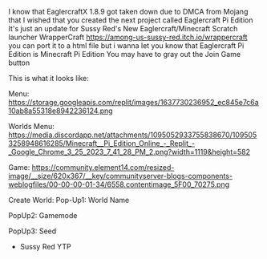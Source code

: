 I know that EaglercraftX 1.8.9 got taken down due to DMCA from Mojang that I wished that you created the next project called Eaglercraft Pi Edition It's just an update for Sussy Red's New Eaglercraft/Minecraft Scratch launcher WrapperCraft https://among-us-sussy-red.itch.io/wrappercraft you can port it to a html file but i wanna let you know that Eaglercraft Pi Edition is Minecraft Pi Edition You may have to gray out the Join Game button

This is what it looks like:

Menu: https://storage.googleapis.com/replit/images/1637730236952_ec845e7c6a10ab8a55318e8942236124.png

Worlds Menu: https://media.discordapp.net/attachments/1095052933755838670/1095053258948616285/Minecraft__Pi_Edition_Online_-_Replit_-_Google_Chrome_3_25_2023_7_41_28_PM_2.png?width=1119&height=582

Game: https://community.element14.com/resized-image/__size/620x367/__key/communityserver-blogs-components-weblogfiles/00-00-00-01-34/6558.contentimage_5F00_70275.png

Create World:
Pop-Up1: World Name

PopUp2: Gamemode

PopUp3: Seed

- Sussy Red YTP
